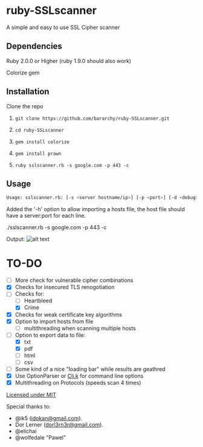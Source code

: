 ruby-SSLscanner
===============

A simple and easy to use SSL Cipher scanner

Dependencies
--------------
Ruby 2.0.0 or Higher (ruby 1.9.0 should also work)

Colorize gem

Installation
--------------
Clone the repo

1) ``` git clone https://github.com/bararchy/ruby-SSLscanner.git ```

2) ``` cd ruby-SSLscanner ```

3) ``` gem install colorize ```

4) ``` gem install prawn ```

5) ``` ruby sslscanner.rb -s google.com -p 443 -c ```


Usage
-------------

```bash
Usage: sslscanner.rb: [-s <server hostname/ip>] [-p <port>] [-d <debug>] [-c <certificate information>] [-o <output file>] [-t <output file type>]
```

Added the '-h' option to allow importing a hosts file, the host file should have a server:port for each line.


./sslscanner.rb -s google.com -p 443 -c

Output:
![alt text][scan]

[scan]: https://sc-cdn.scaleengine.net/i/9cfb397e1c8796848d0648ab0687aa50.png "Example Scan"


TO-DO
=============
- [ ] More check for vulnerable cipher combinations
- [x] Checks for insecured TLS renogotiation
- [ ] Checks for:
  - [ ] Heartbleed
  - [x] Crime
- [x] Checks for weak certificate key algorithms
- [x] Option to import hosts from file
  - [ ] multithreading when scanning multiple hosts
- [ ] Option to export data to file:
  - [x] txt
  - [x] pdf
  - [ ] html
  - [ ] csv
- [ ] Some kind of a nice "loading bar" while results are geathred
- [x] Use OptionParser or [Cli.k](https://github.com/rubyworks/clik) for command line options
- [x] Multithreading on Protocols (speeds scan 4 times)

[Licensed under MIT](license.txt)

Special thanks to:
* @ik5 (idokan@gmail.com).
* Dor Lerner (dorl3rn3r@gmail.com).
* @elichai
* @wolfedale "Pawel"
